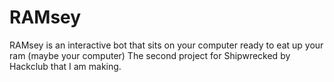 # RAMsey
RAMsey is an interactive bot that sits on your computer ready to eat up your ram (maybe your computer)
The second project for Shipwrecked by Hackclub that I am making.
